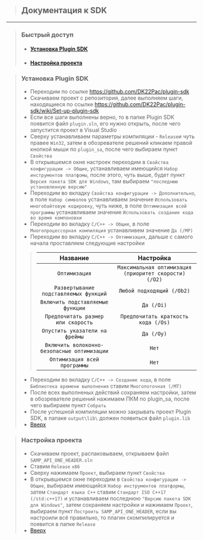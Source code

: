 <a id="main"></a>

> ## Документация к SDK
---

> ### Быстрый доступ
> - #### [Установка Plugin SDK](#psdk)
> - #### [Настройка проекта](#setting)


<a id="psdk"></a>
> ### Установка Plugin SDK
> - Переходим по ссылке https://github.com/DK22Pac/plugin-sdk
> - Скачиваем проект с репозитория, далее выполняем шаги, находящиеся по ссылке https://github.com/DK22Pac/plugin-sdk/wiki/Set-up-plugin-sdk
> - Если все шаги выполнены верно, то в папке Plugin SDK появится файл `plugin.sln`, его нужно открыть, после чего запустится проект в Visual Studio
> - Сверху устанавливаем параметры компиляции - `Release`и чуть правее `Win32`, затем в обозревателе решений кликаем правой кнопкой мыши по `plugin_sa`, после чего выбираем пункт `Свойства`
> - В открывшемся окне настроек переходим в `Свойства конфигурации -> Общие`, устанавливаем имеющийся `Набор инструментов платфомы`, после этого, чуть выше, будет пункт `Версия пакета SDK для Windows`, там выбираем `"последнюю установленную версию"`
> - Переходим во вкладку `Свойства конфигурации -> Дополнительно`, в поле `Набор символов` устанавливаем значение `Использовать многобайтовую кодировку`, чуть ниже, в поле `Оптимизация всей программы` устанавливаем значение `Использовать создание кода во время компоновки`
> - Переходим во вкладку `C/C++ -> Общие`, в поле `Многопроцессорная компиляция` устанавливем значение `Да (/MP)`
> - Переходим во вкладку `C/C++ -> Оптимизация`, дальше с самого начала проставляем следующие настройки
>> Название | Настройка
>> :-------:|:--------:
>> `Оптимизация`|`Максимальная оптимизация (приоритет скорости) (/O2)`
>> `Развертывание подставляемых функций`|`Любой подходящий (/Ob2)`
>> `Включить подставляемые функции`|`Да (/Oi)`
>> `Предпочитать размер или скорость`|`Предпочитать краткость кода (/Os)`
>> `Опустить указатели на фреймы`|`Да (/Oy)`
>> `Включить волоконно-безопасные оптимизации`|`Нет`
>> `Оптимизация всей программы`|`Нет`
> - Переходим во вкладку `C/C++ -> Создание кода`, в поле `Библиотека времени выполнения` ставим `Многопоточная (/MT)`
> - После всех выполненых действий сохраняем настройки, затем в обозревателе решений нажимаем ПКМ по plugin_sa, после чего выбираем пункт `Собрать`
> - После успешной компиляции можно закрывать проект Plugin SDK, в папаке `output\lib\` должен появиться файл `plugin.lib`
> - [Вверх](#main)

<a id="setting"></a>
> ### Настройка проекта
> - Скачиваем проект, распаковываем, открываем файл `SAMP_API_ONE_HEADER.sln`
> - Ставим `Release` `x86`
> - Сверху нажимаем `Проект`, выбираем пункт `Свойства`
> - В открывшемся окне переходим в `Свойства конфигурации -> Общие`, выбираем имеющийся `Набор инструментов платформы`, затем `Стандарт языка C++` ставим `Стандарт ISO C++17 (/std:c++17)` и устанавливаем последнюю `"Версию пакета SDK для Windows"`, затем сохраняем настройки и нажимаем `Проект`, выбираем пункт `Построить SAMP_API_ONE_HEADER`, если вы настроили всё правильно, то плагин скомпилируется и появится в папке `Release`
> - [Вверх](#main)
